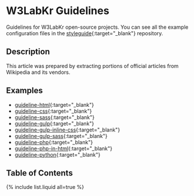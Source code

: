 # W3LabKr Guidelines

Guidelines for W3LabKr open-source projects. You can see all the example configuration files in the [styleguide](https://github.com/w3labkr/styleguide){:target="_blank"} repository.

## Description

This article was prepared by extracting portions of official articles from Wikipedia and its vendors.

## Examples

- [guideline-html](https://github.com/w3labkr/guideline-html){:target="_blank"}
- [guideline-css](https://github.com/w3labkr/guideline-css){:target="_blank"}
- [guideline-sass](https://github.com/w3labkr/guideline-sass){:target="_blank"}
- [guideline-gulp](https://github.com/w3labkr/guideline-gulp){:target="_blank"}
- [guideline-gulp-inline-css](https://github.com/w3labkr/guideline-gulp-inline-css){:target="_blank"}
- [guideline-gulp-sass](https://github.com/w3labkr/guideline-gulp-sass){:target="_blank"}
- [guideline-php](https://github.com/w3labkr/guideline-php){:target="_blank"}
- [guideline-php-in-html](https://github.com/w3labkr/guideline-php-in-html){:target="_blank"}
- [guideline-python](https://github.com/w3labkr/guideline-python){:target="_blank"}

<!-- 
- [guideline-react](https://github.com/w3labkr/guideline-react){:target="_blank"}
- [guideline-apache](https://github.com/w3labkr/guideline-apache){:target="_blank"}
- [guideline-nginx](https://github.com/w3labkr/guideline-nginx){:target="_blank"}
-->

## Table of Contents

{% include list.liquid all=true %}
